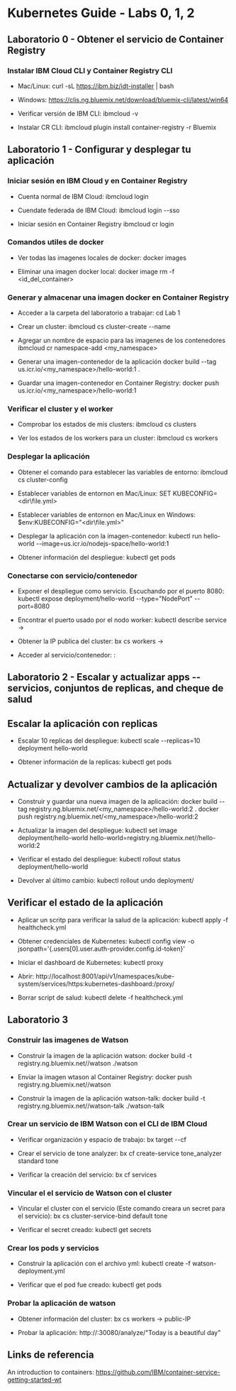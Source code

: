 # Kubernetes Guide - Labs 0, 1, 2

## Laboratorio 0 - Obtener el servicio de Container Registry

### Instalar IBM Cloud CLI y Container Registry CLI
* Mac/Linux: 
curl -sL https://ibm.biz/idt-installer | bash

* Windows: 
https://clis.ng.bluemix.net/download/bluemix-cli/latest/win64

* Verificar versión de IBM CLI: 
ibmcloud -v

* Instalar CR CLI: 
ibmcloud plugin install container-registry -r Bluemix

## Laboratorio 1 - Configurar y desplegar tu aplicación

### Iniciar sesión en IBM Cloud y en Container Registry
* Cuenta normal de IBM Cloud: 
ibmcloud login

* Cuendate federada de IBM Cloud: 
ibmcloud login --sso

* Iniciar sesión en Container Registry
ibmcloud cr login

### Comandos utiles de docker
* Ver todas las imagenes locales de docker: 
docker images

* Eliminar una imagen docker local: 
docker image rm -f <id_del_container>

### Generar y almacenar una imagen docker en Container Registry
* Acceder a la carpeta del laboratorio a trabajar:
cd Lab 1

* Crear un cluster:
ibmcloud cs cluster-create --name <name-of-cluster>

* Agregar un nombre de espacio para las imagenes de los contenedores
ibmcloud cr namespace-add <my_namespace>

* Generar una imagen-contenedor de la aplicación
docker build --tag us.icr.io/<my_namespace>/hello-world:1 .

* Guardar una imagen-contenedor en Container Registry:
docker push us.icr.io/<my_namespace>/hello-world:1

### Verificar el cluster y el worker
* Comprobar los estados de mis clusters: 
ibmcloud cs clusters

* Ver los estados de los workers para un cluster:
ibmcloud cs workers <yourclustername>

### Desplegar la aplicación
* Obtener el comando para establecer las variables de entorno:
ibmcloud cs cluster-config <yourclustername>

* Establecer variables de entornon en Mac/Linux: 
SET KUBECONFIG=<dir\file.yml>

* Establecer variables de entornon en Mac/Linux en Windows:
$env:KUBECONFIG="<dir\file.yml>"

* Desplegar la aplicación con la imagen-contenedor:
kubectl run hello-world --image=us.icr.io/nodejs-space/hello-world:1

* Obtener información del despliegue:
kubectl get pods

### Conectarse con servicio/contenedor
* Exponer el despliegue como servicio. Escuchando por el puerto 8080:
kubectl expose deployment/hello-world --type="NodePort" --port=8080

* Encontrar el puerto usado por el nodo worker:
kubectl describe service <name-of-deployment>
-> <nodeport>

* Obtener la IP publica del cluster:
bx cs workers <name-of-cluster>
-> <public-IP>

* Acceder al servicio/contenedor:
<public-IP>:<nodeport>


## Laboratorio 2 - Escalar y actualizar apps -- servicios, conjuntos de replicas, and cheque de salud

## Escalar la aplicación con replicas
* Escalar 10 replicas del despliegue:
kubectl scale --replicas=10 deployment hello-world

* Obtener información de la replicas:
kubectl get pods

## Actualizar y devolver cambios de la aplicación

* Construir y guardar una nueva imagen de la aplicación:
docker build --tag registry.ng.bluemix.net/<my_namespace>/hello-world:2 .
docker push registry.ng.bluemix.net/<my_namespace>/hello-world:2

* Actualizar la imagen del despliegue:
kubectl set image deployment/hello-world hello-world=registry.ng.bluemix.net/<namespace>/hello-world:2

* Verificar el estado del despliegue:
kubectl rollout status deployment/hello-world

* Devolver al último cambio:
kubectl rollout undo deployment/<name-of-deployment>

## Verificar el estado de la aplicación

* Aplicar un scritp para verificar la salud de la aplicación:
kubectl apply -f healthcheck.yml

* Obtener credenciales de Kubernetes:
kubectl config view -o jsonpath='{.users[0].user.auth-provider.config.id-token}'

* Iniciar el dashboard de Kubernetes:
kubectl proxy

* Abrir: 
http://localhost:8001/api/v1/namespaces/kube-system/services/https:kubernetes-dashboard:/proxy/

* Borrar script de salud:
kubectl delete -f healthcheck.yml

## Laboratorio 3

### Construir las imagenes de Watson
* Construir la imagen de la aplicación watson:
docker build -t registry.ng.bluemix.net/<namespace>/watson ./watson

* Enviar la imagen wtason al Container Registry:
docker push registry.ng.bluemix.net/<namespace>/watson

* Construir la imagen de la aplicación watson-talk:
docker build -t registry.ng.bluemix.net/<namespace>/watson-talk ./watson-talk

### Crear un servicio de IBM Watson con el CLI de IBM Cloud
* Verificar organización y espacio de trabajo:
bx target --cf

* Crear el servicio de tone analyzer:
bx cf create-service tone_analyzer standard tone

* Verificar la creación del servicio:
bx cf services

### Vincular el el servicio de Watson con el cluster
* Vincular el cluster con el servicio (Este comando creara un secret para el servicio):
bx cs cluster-service-bind <name-of-cluster> default tone

* Verificar el secret creado:
kubectl get secrets

### Crear los pods y servicios
* Construir la aplicación con el archivo yml:
kubectl create -f watson-deployment.yml

* Verificar que el pod fue creado:
kubectl get pods

### Probar la aplicación de watson
* Obtener información del cluster:
bx cs workers <name-of-cluster>
-> public-IP

* Probar la aplicación:
http://<public-IP>:30080/analyze/"Today is a beautiful day"

## Links de referencia
An introduction to containers: https://github.com/IBM/container-service-getting-started-wt